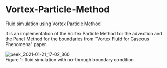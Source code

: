 # Vortex-Particle-Method
Fluid simulation using Vortex Particle Method 

It is an implementation of the Vortex Particle Method for the advection and the Panel Method for the boundaries from "Vortex Fluid for Gaseous Phenomena" paper.

![peek_2021-01-21_17-02_360](https://user-images.githubusercontent.com/29534328/105546766-c9e0c700-5ccb-11eb-8d7a-de7da981d884.gif)
\
Figure 1: fluid simulation with no-through boundary condition

